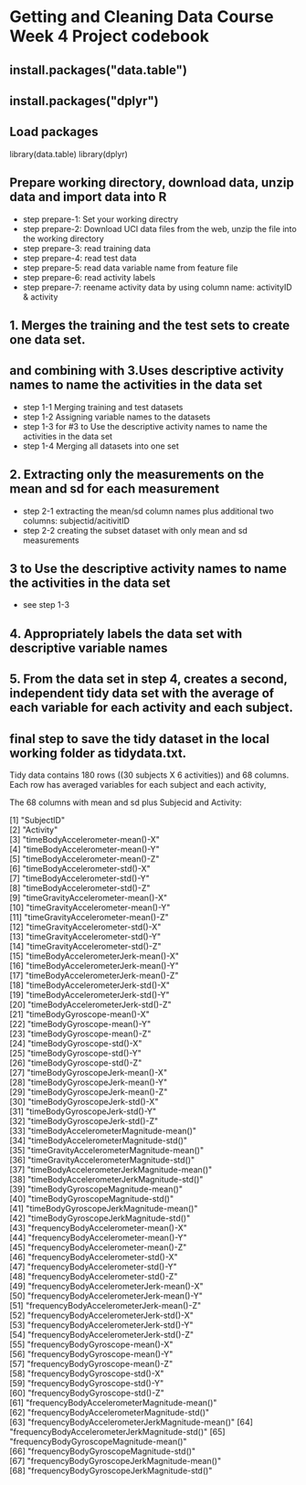 # Getting and Cleaning Data Course Week 4 Project codebook

## install.packages("data.table")
## install.packages("dplyr")

## Load packages
library(data.table)
library(dplyr)

## Prepare working directory, download data, unzip data and import data into R
* step prepare-1: Set your working directry
* step prepare-2: Download UCI data files from the web, unzip the file into the working directory
* step prepare-3: read training data
* step prepare-4: read test data
* step prepare-5: read data variable name from feature file
* step prepare-6: read activity labels
* step prepare-7: reename activity data by using column name: activityID & activity

## 1. Merges the training and the test sets to create one data set.
## and combining with 3.Uses descriptive activity names to name the activities in the data set

* step 1-1 Merging training and test datasets 
* step 1-2 Assigning variable names to the datasets
* step 1-3 for #3 to Use the descriptive activity names to name the activities in the data set
* step 1-4 Merging all datasets into one set

## 2. Extracting only the measurements on the mean and sd for each measurement

* step 2-1 extracting the mean/sd column names plus additional two columns: subjectid/acitivitID
* step 2-2 creating the subset dataset with only mean and sd measurements

## 3 to Use the descriptive activity names to name the activities in the data set
* see step 1-3

## 4. Appropriately labels the data set with descriptive variable names


## 5. From the data set in step 4, creates a second, independent tidy data set with the average of each variable for each activity and each subject.


## final step to save the tidy dataset in the local working folder as tidydata.txt.

Tidy data contains 180 rows ((30 subjects X 6 activities)) and 68 columns. Each row has averaged variables for each subject and each activity,

The 68 columns with mean and sd plus Subjecid and Activity:

 [1] "SubjectID"                                     
 [2] "Activity"                                      
 [3] "timeBodyAccelerometer-mean()-X"                
 [4] "timeBodyAccelerometer-mean()-Y"                
 [5] "timeBodyAccelerometer-mean()-Z"                
 [6] "timeBodyAccelerometer-std()-X"                 
 [7] "timeBodyAccelerometer-std()-Y"                 
 [8] "timeBodyAccelerometer-std()-Z"                 
 [9] "timeGravityAccelerometer-mean()-X"             
[10] "timeGravityAccelerometer-mean()-Y"             
[11] "timeGravityAccelerometer-mean()-Z"             
[12] "timeGravityAccelerometer-std()-X"              
[13] "timeGravityAccelerometer-std()-Y"              
[14] "timeGravityAccelerometer-std()-Z"              
[15] "timeBodyAccelerometerJerk-mean()-X"            
[16] "timeBodyAccelerometerJerk-mean()-Y"            
[17] "timeBodyAccelerometerJerk-mean()-Z"            
[18] "timeBodyAccelerometerJerk-std()-X"             
[19] "timeBodyAccelerometerJerk-std()-Y"             
[20] "timeBodyAccelerometerJerk-std()-Z"             
[21] "timeBodyGyroscope-mean()-X"                    
[22] "timeBodyGyroscope-mean()-Y"                    
[23] "timeBodyGyroscope-mean()-Z"                    
[24] "timeBodyGyroscope-std()-X"                     
[25] "timeBodyGyroscope-std()-Y"                     
[26] "timeBodyGyroscope-std()-Z"                     
[27] "timeBodyGyroscopeJerk-mean()-X"                
[28] "timeBodyGyroscopeJerk-mean()-Y"                
[29] "timeBodyGyroscopeJerk-mean()-Z"                
[30] "timeBodyGyroscopeJerk-std()-X"                 
[31] "timeBodyGyroscopeJerk-std()-Y"                 
[32] "timeBodyGyroscopeJerk-std()-Z"                 
[33] "timeBodyAccelerometerMagnitude-mean()"         
[34] "timeBodyAccelerometerMagnitude-std()"          
[35] "timeGravityAccelerometerMagnitude-mean()"      
[36] "timeGravityAccelerometerMagnitude-std()"       
[37] "timeBodyAccelerometerJerkMagnitude-mean()"     
[38] "timeBodyAccelerometerJerkMagnitude-std()"      
[39] "timeBodyGyroscopeMagnitude-mean()"             
[40] "timeBodyGyroscopeMagnitude-std()"              
[41] "timeBodyGyroscopeJerkMagnitude-mean()"         
[42] "timeBodyGyroscopeJerkMagnitude-std()"          
[43] "frequencyBodyAccelerometer-mean()-X"           
[44] "frequencyBodyAccelerometer-mean()-Y"           
[45] "frequencyBodyAccelerometer-mean()-Z"           
[46] "frequencyBodyAccelerometer-std()-X"            
[47] "frequencyBodyAccelerometer-std()-Y"            
[48] "frequencyBodyAccelerometer-std()-Z"            
[49] "frequencyBodyAccelerometerJerk-mean()-X"       
[50] "frequencyBodyAccelerometerJerk-mean()-Y"       
[51] "frequencyBodyAccelerometerJerk-mean()-Z"       
[52] "frequencyBodyAccelerometerJerk-std()-X"        
[53] "frequencyBodyAccelerometerJerk-std()-Y"        
[54] "frequencyBodyAccelerometerJerk-std()-Z"        
[55] "frequencyBodyGyroscope-mean()-X"               
[56] "frequencyBodyGyroscope-mean()-Y"               
[57] "frequencyBodyGyroscope-mean()-Z"               
[58] "frequencyBodyGyroscope-std()-X"                
[59] "frequencyBodyGyroscope-std()-Y"                
[60] "frequencyBodyGyroscope-std()-Z"                
[61] "frequencyBodyAccelerometerMagnitude-mean()"    
[62] "frequencyBodyAccelerometerMagnitude-std()"     
[63] "frequencyBodyAccelerometerJerkMagnitude-mean()"
[64] "frequencyBodyAccelerometerJerkMagnitude-std()" 
[65] "frequencyBodyGyroscopeMagnitude-mean()"        
[66] "frequencyBodyGyroscopeMagnitude-std()"         
[67] "frequencyBodyGyroscopeJerkMagnitude-mean()"    
[68] "frequencyBodyGyroscopeJerkMagnitude-std()"     


